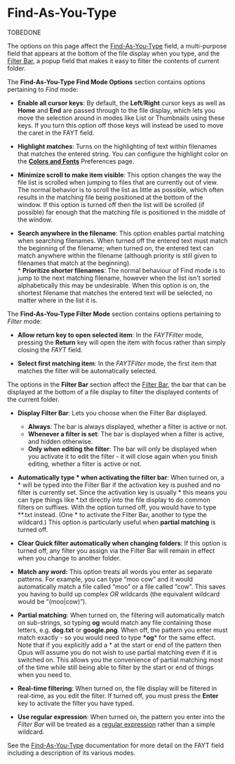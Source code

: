 # Find-As-You-Type

TOBEDONE

The options on this page affect the [Find-As-You-Type](/Manual/basic_concepts/the_lister/find-as-you-type_field.md) field, a multi-purpose field that appears at the bottom of the file display when you type, and the [Filter Bar](/Manual/basic_concepts/searching_and_filtering/filter_bar.md), a popup field that makes it easy to filter the contents of current folder.

The **Find-As-You-Type Find Mode Options** section contains options pertaining to *Find* mode:

- **Enable all cursor keys**: By default, the **Left**/**Right** cursor keys as well as **Home** and **End** are passed through to the file display, which lets you move the selection around in modes like List or Thumbnails using these keys. If you turn this option off those keys will instead be used to move the caret in the FAYT field.

- **Highlight matches**: Turns on the highlighting of text within filenames that matches the entered string. You can configure the highlight color on the **[Colors and Fonts](../display/colors_and_fonts.md)** Preferences page.

- **Minimize scroll to make item visible**: This option changes the way the file list is scrolled when jumping to files that are currently out of view. The normal behavior is to scroll the list as little as possible, which often results in the matching file being positioned at the bottom of the window. If this option is turned off then the list will be scrolled (if possible) far enough that the matching file is positioned in the middle of the window.

- **Search anywhere in the filename**: This option enables partial matching when searching filenames. When turned off the entered text must match the beginning of the filename; when turned on, the entered text can match anywhere within the filename (although priority is still given to filenames that match at the beginning).  
  \* **Prioritize shorter filenames**: The normal behaviour of Find mode is to jump to the next matching filename, however when the list isn't sorted alphabetically this may be undesirable. When this option is on, the shortest filename that matches the entered text will be selected, no matter where in the list it is.

The **Find-As-You-Type Filter Mode** section contains options pertaining to *Filter* mode:

- **Allow return key to open selected item**: In the *FAYTFilter* mode, pressing the **Return** key will open the item with focus rather than simply closing the *FAYT* field.

- **Select first matching item**: In the *FAYTFilter* mode, the first item that matches the filter will be automatically selected.

The options in the **Filter Bar** section affect the [Filter Bar](/Manual/basic_concepts/searching_and_filtering/filter_bar.md), the bar that can be displayed at the bottom of a file display to filter the displayed contents of the current folder.

- **Display Filter Bar**: Lets you choose when the Filter Bar displayed.
  - **Always**: The bar is always displayed, whether a filter is active or not.
  - **Whenever a filter is set**: The bar is displayed when a filter is active, and hidden otherwise.
  - **Only when editing the filter**: The bar will only be displayed when you activate it to edit the filter - it will close again when you finish editing, whether a filter is active or not.

- **Automatically type \* when activating the filter bar**: When turned on, a \* will be typed into the Filter Bar if the activation key is pushed and no filter is currently set. Since the activation key is usually \* this means you can type things like \*.txt directly into the file display to do common filters on suffixes. With the option turned off, you would have to type \*\*.txt instead. (One \* to activate the Filter Bar, another to type the wildcard.) This option is particularly useful when **partial matching** is turned off.

- **Clear Quick filter automatically when changing folders**: If this option is turned off, any filter you assign via the Filter Bar will remain in effect when you change to another folder.

- **Match any word:** This option treats all words you enter as separate patterns. For example, you can type “moo cow” and it would automatically match a file called “moo” or a file called “cow”. This saves you having to build up complex *OR* wildcards (the equivalent wildcard would be “(moo\|cow)”).

- **Partial matching**: When turned on, the filtering will automatically match on sub-strings, so typing **og** would match any file containing those letters, e.g. **dog.txt** or **google.png**. When off, the pattern you enter must match exactly - so you would need to type **\*og**\* for the same effect. Note that if you explicitly add a \* at the start or end of the pattern then Opus will assume you do not wish to use partial matching even if it is switched on. This allows you the convenience of partial matching most of the time while still being able to filter by the start or end of things when you need to.

- **Real-time filtering**: When turned on, the file display will be filtered in real-time, as you edit the filter. If turned off, you must press the **Enter** key to activate the filter you have typed.

- **Use regular expression**: When turned on, the pattern you enter into the *Filter Bar* will be treated as a [regular expression](/Manual/reference/wildcard_reference/regular_expression_syntax.md) rather than a simple wildcard.

See the [Find-As-You-Type](/Manual/basic_concepts/the_lister/find-as-you-type_field.md) documentation for more detail on the FAYT field including a description of its various modes.

  
